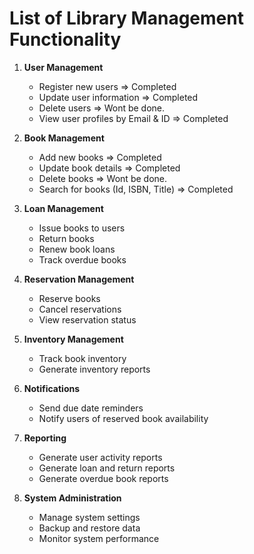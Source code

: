 # List of Library Management Functionality

1. **User Management**
    - Register new users => Completed
    - Update user information => Completed
    - Delete users => Wont be done.
    - View user profiles by Email & ID => Completed

2. **Book Management**
    - Add new books => Completed
    - Update book details => Completed
    - Delete books => Wont be done.
    - Search for books (Id, ISBN, Title) => Completed

3. **Loan Management**
    - Issue books to users
    - Return books
    - Renew book loans
    - Track overdue books

4. **Reservation Management**
    - Reserve books
    - Cancel reservations
    - View reservation status

5. **Inventory Management**
    - Track book inventory
    - Generate inventory reports

6. **Notifications**
    - Send due date reminders
    - Notify users of reserved book availability

7. **Reporting**
    - Generate user activity reports
    - Generate loan and return reports
    - Generate overdue book reports

8. **System Administration**
    - Manage system settings
    - Backup and restore data
    - Monitor system performance